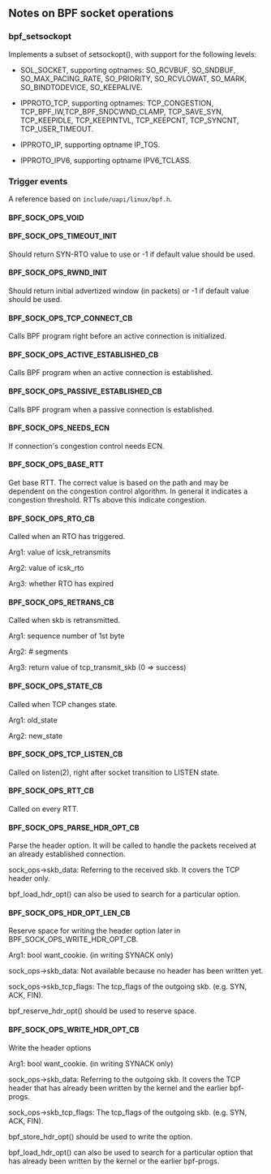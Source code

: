 ## Notes on BPF socket operations

### bpf_setsockopt

Implements a subset of setsockopt(), with support for the following levels:

- SOL_SOCKET, supporting optnames: SO_RCVBUF, SO_SNDBUF, SO_MAX_PACING_RATE, SO_PRIORITY, SO_RCVLOWAT, SO_MARK, SO_BINDTODEVICE, SO_KEEPALIVE.

- IPPROTO_TCP, supporting optnames: TCP_CONGESTION, TCP_BPF_IW,TCP_BPF_SNDCWND_CLAMP, TCP_SAVE_SYN, TCP_KEEPIDLE, TCP_KEEPINTVL, TCP_KEEPCNT, TCP_SYNCNT, TCP_USER_TIMEOUT.

- IPPROTO_IP, supporting optname IP_TOS.

- IPPROTO_IPV6, supporting optname IPV6_TCLASS.

### Trigger events

A reference based on `include/uapi/linux/bpf.h`.

#### BPF_SOCK_OPS_VOID

#### BPF_SOCK_OPS_TIMEOUT_INIT

Should return SYN-RTO value to use or -1 if default value should be used.

#### BPF_SOCK_OPS_RWND_INIT

Should return initial advertized window (in packets) or -1 if default value should be used.
					 
#### BPF_SOCK_OPS_TCP_CONNECT_CB

Calls BPF program right before an active connection is initialized.
					 
#### BPF_SOCK_OPS_ACTIVE_ESTABLISHED_CB

Calls BPF program when an active connection is established.
						 
#### BPF_SOCK_OPS_PASSIVE_ESTABLISHED_CB

Calls BPF program when a passive connection is established.
						 
#### BPF_SOCK_OPS_NEEDS_ECN

If connection's congestion control needs ECN.
					 
#### BPF_SOCK_OPS_BASE_RTT

Get base RTT. The correct value is based on the path and may be dependent on the congestion control algorithm. In general it indicates a congestion threshold. RTTs above this indicate congestion.

#### BPF_SOCK_OPS_RTO_CB

Called when an RTO has triggered.

Arg1: value of icsk_retransmits

Arg2: value of icsk_rto

Arg3: whether RTO has expired
					 
#### BPF_SOCK_OPS_RETRANS_CB

Called when skb is retransmitted.

Arg1: sequence number of 1st byte

Arg2: # segments

Arg3: return value of tcp_transmit_skb (0 => success)
					 
#### BPF_SOCK_OPS_STATE_CB

Called when TCP changes state.

Arg1: old_state

Arg2: new_state
					 
#### BPF_SOCK_OPS_TCP_LISTEN_CB

Called on listen(2), right after socket transition to LISTEN state.
					 
#### BPF_SOCK_OPS_RTT_CB

Called on every RTT.
					 
#### BPF_SOCK_OPS_PARSE_HDR_OPT_CB

Parse the header option. It will be called to handle the packets received at an already established connection.

sock_ops->skb_data: Referring to the received skb. It covers the TCP header only.

bpf_load_hdr_opt() can also be used to search for a particular option.
					 
#### BPF_SOCK_OPS_HDR_OPT_LEN_CB

Reserve space for writing the header option later in BPF_SOCK_OPS_WRITE_HDR_OPT_CB.

Arg1: bool want_cookie. (in writing SYNACK only)

sock_ops->skb_data: Not available because no header has been written yet.

sock_ops->skb_tcp_flags: The tcp_flags of the outgoing skb. (e.g. SYN, ACK, FIN).

bpf_reserve_hdr_opt() should be used to reserve space.
					 
#### BPF_SOCK_OPS_WRITE_HDR_OPT_CB

Write the header options

Arg1: bool want_cookie. (in writing SYNACK only)

sock_ops->skb_data: Referring to the outgoing skb. It covers the TCP header that has already been written by the kernel and the earlier bpf-progs.

sock_ops->skb_tcp_flags: The tcp_flags of the outgoing skb. (e.g. SYN, ACK, FIN).

bpf_store_hdr_opt() should be used to write the option.

bpf_load_hdr_opt() can also be used to search for a particular option that has already been written by the kernel or the earlier bpf-progs.
